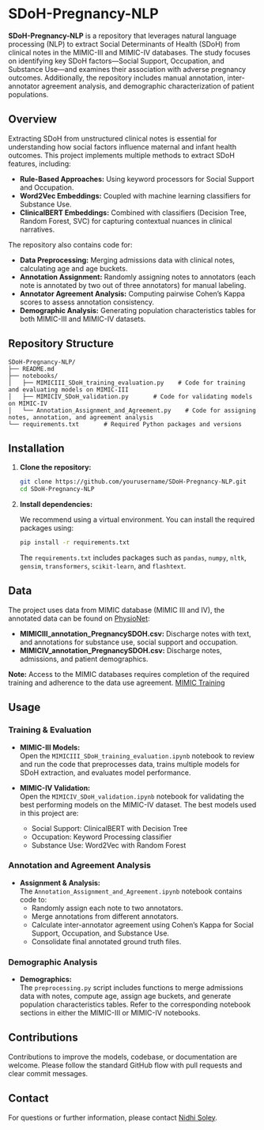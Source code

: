 
# SDoH-Pregnancy-NLP

**SDoH-Pregnancy-NLP** is a repository that leverages natural language processing (NLP) to extract Social Determinants of Health (SDoH) from clinical notes in the MIMIC-III and MIMIC-IV databases. The study focuses on identifying key SDoH factors—Social Support, Occupation, and Substance Use—and examines their association with adverse pregnancy outcomes. Additionally, the repository includes manual annotation, inter-annotator agreement analysis, and demographic characterization of patient populations.

## Overview

Extracting SDoH from unstructured clinical notes is essential for understanding how social factors influence maternal and infant health outcomes. This project implements multiple methods to extract SDoH features, including:

- **Rule-Based Approaches:** Using keyword processors for Social Support and Occupation.
- **Word2Vec Embeddings:** Coupled with machine learning classifiers for Substance Use.
- **ClinicalBERT Embeddings:** Combined with classifiers (Decision Tree, Random Forest, SVC) for capturing contextual nuances in clinical narratives.

The repository also contains code for:
- **Data Preprocessing:** Merging admissions data with clinical notes, calculating age and age buckets.
- **Annotation Assignment:** Randomly assigning notes to annotators (each note is annotated by two out of three annotators) for manual labeling.
- **Annotator Agreement Analysis:** Computing pairwise Cohen’s Kappa scores to assess annotation consistency.
- **Demographic Analysis:** Generating population characteristics tables for both MIMIC-III and MIMIC-IV datasets.

## Repository Structure

```
SDoH-Pregnancy-NLP/
├── README.md
├── notebooks/
│   ├── MIMICIII_SDoH_training_evaluation.py    # Code for training and evaluating models on MIMIC-III
│   ├── MIMICIV_SDoH_validation.py       # Code for validating models on MIMIC-IV
│   └── Annotation_Assignment_and_Agreement.py    # Code for assigning notes, annotation, and agreement analysis  
└── requirements.txt       # Required Python packages and versions
```

## Installation

1. **Clone the repository:**

   ```bash
   git clone https://github.com/yourusername/SDoH-Pregnancy-NLP.git
   cd SDoH-Pregnancy-NLP
   ```

2. **Install dependencies:**

   We recommend using a virtual environment. You can install the required packages using:

   ```bash
   pip install -r requirements.txt
   ```

   The `requirements.txt` includes packages such as `pandas`, `numpy`, `nltk`, `gensim`, `transformers`, `scikit-learn`, and `flashtext`.

## Data

The project uses data from MIMIC database (MIMIC III and IV), the annotated data can be found on [PhysioNet](https://physionet.org/projects/H5W31CeYx0EOsB05USg4/overview/):
- **MIMICIII_annotation_PregnancySDOH.csv:** Discharge notes with text, and annotations for substance use, social support and occupation.
- **MIMICIV_annotation_PregnancySDOH.csv:** Discharge notes, admissions, and patient demographics.

**Note:** Access to the MIMIC databases requires completion of the required training and adherence to the data use agreement. [MIMIC Training](https://www.physionet.org/content/mimic-iv-note/view-required-training/2.2/)

## Usage

### Training & Evaluation

- **MIMIC-III Models:**  
  Open the `MIMICIII_SDoH_training_evaluation.ipynb` notebook to review and run the code that preprocesses data, trains multiple models for SDoH extraction, and evaluates model performance.

- **MIMIC-IV Validation:**  
  Open the `MIMICIV_SDoH_validation.ipynb` notebook for validating the best performing models on the MIMIC-IV dataset. The best models used in this project are:  
  - Social Support: ClinicalBERT with Decision Tree  
  - Occupation: Keyword Processing classifier  
  - Substance Use: Word2Vec with Random Forest

### Annotation and Agreement Analysis

- **Assignment & Analysis:**  
  The `Annotation_Assignment_and_Agreement.ipynb` notebook contains code to:
  - Randomly assign each note to two annotators.
  - Merge annotations from different annotators.
  - Calculate inter-annotator agreement using Cohen’s Kappa for Social Support, Occupation, and Substance Use.
  - Consolidate final annotated ground truth files.

### Demographic Analysis

- **Demographics:**  
  The `preprocessing.py` script includes functions to merge admissions data with notes, compute age, assign age buckets, and generate population characteristics tables. Refer to the corresponding notebook sections in either the MIMIC-III or MIMIC-IV notebooks.

## Contributions

Contributions to improve the models, codebase, or documentation are welcome. Please follow the standard GitHub flow with pull requests and clear commit messages.

## Contact

For questions or further information, please contact [Nidhi Soley](mailto:nsoley1@jhu.edu).


 
